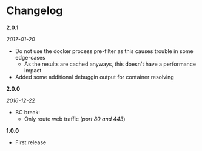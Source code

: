# Changelog

**2.0.1**

*2017-01-20*

* Do not use the docker process pre-filter as this causes trouble in some edge-cases 
  * As the results are cached anyways, this doesn't have a performance impact
* Added some additional debuggin output for container resolving

**2.0.0**

*2016-12-22*

* BC break:
  * Only route web traffic (*port 80 and 443*)

**1.0.0**

* First release
